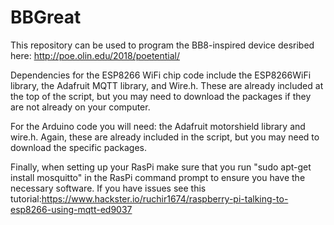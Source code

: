 # BBGreat
This repository can be used to program the BB8-inspired device desribed here: http://poe.olin.edu/2018/poetential/

Dependencies for the ESP8266 WiFi chip code include the ESP8266WiFi library, the Adafruit MQTT library, and Wire.h. These are already included at the top of the script, but you may need to download the packages if they are not already on your computer.

For the Arduino code you will need: the Adafruit motorshield library and wire.h. Again, these are already included in the script, but you may need to download the specific packages.

Finally, when setting up your RasPi make sure that you run "sudo apt-get install mosquitto" in the RasPi command prompt to ensure you have the necessary software. If you have issues see this tutorial:https://www.hackster.io/ruchir1674/raspberry-pi-talking-to-esp8266-using-mqtt-ed9037
